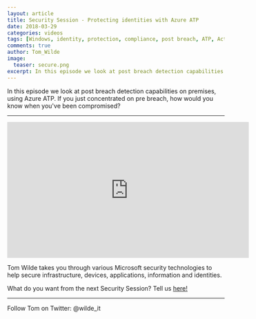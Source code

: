 ```yaml
---
layout: article
title: Security Session - Protecting identities with Azure ATP
date: 2018-03-29
categories: videos
tags: [Windows, identity, protection, compliance, post breach, ATP, Active Directory, security, security session]
comments: true
author: Tom_Wilde
image:
  teaser: secure.png
excerpt: In this episode we look at post breach detection capabilities on premises, using Azure ATP. If you just concentrated on pre breach, how would you know when you've been compromised?
---
```


In this episode we look at post breach detection capabilities on premises, using Azure ATP. If you just concentrated on pre breach, how would you know when you've been compromised?

----------

<iframe width="560" height="315" src="https://www.youtube.com/embed/bjT4jZPk0Nc" frameborder="0" allow="autoplay; encrypted-media" allowfullscreen></iframe>

Tom Wilde takes you through various Microsoft security technologies to help secure infrastructure, devices, applications, information and identities. 

What do you want from the next Security Session? Tell us [here!](http://aka.ms/SecuritySessionVote)

----------

Follow Tom on Twitter: @wilde_it